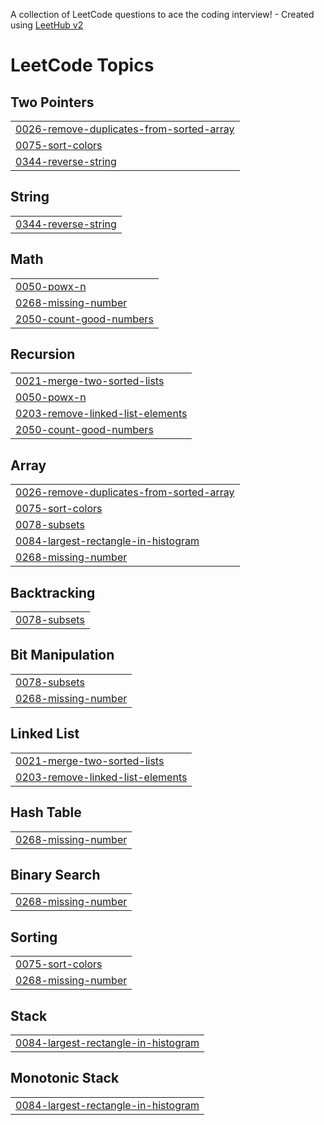 A collection of LeetCode questions to ace the coding interview! - Created using [LeetHub v2](https://github.com/arunbhardwaj/LeetHub-2.0)
<!---LeetCode Topics Start-->
# LeetCode Topics
## Two Pointers
|  |
| ------- |
| [0026-remove-duplicates-from-sorted-array](https://github.com/s-gupta28/DSA/tree/master/0026-remove-duplicates-from-sorted-array) |
| [0075-sort-colors](https://github.com/s-gupta28/DSA/tree/master/0075-sort-colors) |
| [0344-reverse-string](https://github.com/s-gupta28/DSA/tree/master/0344-reverse-string) |
## String
|  |
| ------- |
| [0344-reverse-string](https://github.com/s-gupta28/DSA/tree/master/0344-reverse-string) |
## Math
|  |
| ------- |
| [0050-powx-n](https://github.com/s-gupta28/DSA/tree/master/0050-powx-n) |
| [0268-missing-number](https://github.com/s-gupta28/DSA/tree/master/0268-missing-number) |
| [2050-count-good-numbers](https://github.com/s-gupta28/DSA/tree/master/2050-count-good-numbers) |
## Recursion
|  |
| ------- |
| [0021-merge-two-sorted-lists](https://github.com/s-gupta28/DSA/tree/master/0021-merge-two-sorted-lists) |
| [0050-powx-n](https://github.com/s-gupta28/DSA/tree/master/0050-powx-n) |
| [0203-remove-linked-list-elements](https://github.com/s-gupta28/DSA/tree/master/0203-remove-linked-list-elements) |
| [2050-count-good-numbers](https://github.com/s-gupta28/DSA/tree/master/2050-count-good-numbers) |
## Array
|  |
| ------- |
| [0026-remove-duplicates-from-sorted-array](https://github.com/s-gupta28/DSA/tree/master/0026-remove-duplicates-from-sorted-array) |
| [0075-sort-colors](https://github.com/s-gupta28/DSA/tree/master/0075-sort-colors) |
| [0078-subsets](https://github.com/s-gupta28/DSA/tree/master/0078-subsets) |
| [0084-largest-rectangle-in-histogram](https://github.com/s-gupta28/DSA/tree/master/0084-largest-rectangle-in-histogram) |
| [0268-missing-number](https://github.com/s-gupta28/DSA/tree/master/0268-missing-number) |
## Backtracking
|  |
| ------- |
| [0078-subsets](https://github.com/s-gupta28/DSA/tree/master/0078-subsets) |
## Bit Manipulation
|  |
| ------- |
| [0078-subsets](https://github.com/s-gupta28/DSA/tree/master/0078-subsets) |
| [0268-missing-number](https://github.com/s-gupta28/DSA/tree/master/0268-missing-number) |
## Linked List
|  |
| ------- |
| [0021-merge-two-sorted-lists](https://github.com/s-gupta28/DSA/tree/master/0021-merge-two-sorted-lists) |
| [0203-remove-linked-list-elements](https://github.com/s-gupta28/DSA/tree/master/0203-remove-linked-list-elements) |
## Hash Table
|  |
| ------- |
| [0268-missing-number](https://github.com/s-gupta28/DSA/tree/master/0268-missing-number) |
## Binary Search
|  |
| ------- |
| [0268-missing-number](https://github.com/s-gupta28/DSA/tree/master/0268-missing-number) |
## Sorting
|  |
| ------- |
| [0075-sort-colors](https://github.com/s-gupta28/DSA/tree/master/0075-sort-colors) |
| [0268-missing-number](https://github.com/s-gupta28/DSA/tree/master/0268-missing-number) |
## Stack
|  |
| ------- |
| [0084-largest-rectangle-in-histogram](https://github.com/s-gupta28/DSA/tree/master/0084-largest-rectangle-in-histogram) |
## Monotonic Stack
|  |
| ------- |
| [0084-largest-rectangle-in-histogram](https://github.com/s-gupta28/DSA/tree/master/0084-largest-rectangle-in-histogram) |
<!---LeetCode Topics End-->